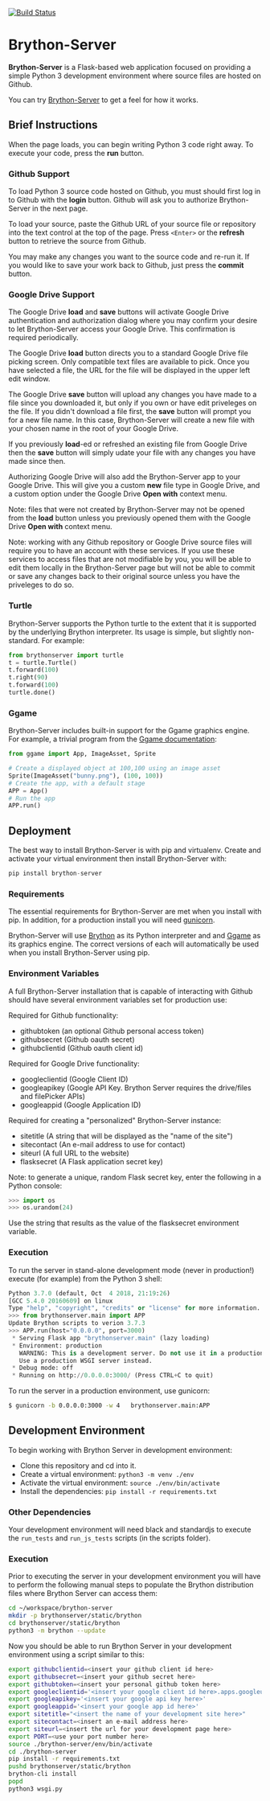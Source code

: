 [![Build Status](https://travis-ci.org/BrythonServer/brython-server.svg?branch=master)](https://travis-ci.org/BrythonServer/brython-server)

# Brython-Server

**Brython-Server** is a Flask-based web application focused on providing a simple
Python 3 development environment where source files are hosted on Github.

You can try [Brython-Server](http://runpython.com)
to get a feel for how it works.

## Brief Instructions

When the page loads, you can begin writing Python 3 code right away. To 
execute your code, press the **run** button.

### Github Support
To load Python 3 source code hosted on Github, you must should first log in to
Github with the **login** button. Github will ask you to authorize Brython-Server
in the next page. 

To load your source, paste the Github URL of your source file or repository 
into the text control at the top of the page. Press `<Enter>` or the **refresh** 
button to retrieve the source from Github.

You may make any changes you want to the source code and re-run it. If you would
like to save your work back to Github, just press the **commit** button.

### Google Drive Support
The Google Drive **load** and **save** buttons will activate Google Drive 
authentication and authorization dialog where you may confirm your desire to let
Brython-Server access your Google Drive. This confirmation is required periodically.

The Google Drive **load** button directs you to a standard Google Drive file picking
screen. Only compatible text files are available to pick. Once you have selected a file,
the URL for the file will be displayed in the upper left edit window.

The Google Drive **save** button will upload any changes you have made to a file since
you downloaded it, but only if you own or have edit priveleges on the file. If you didn't
download a file first, the **save** button will prompt you for a new file name. 
In this case, Brython-Server will create a new file with your chosen name in the root
of your Google Drive.

If you previously **load**-ed or refreshed an existing file from Google Drive then the
**save** button will simply udate your file with any changes you have made since then.

Authorizing Google Drive will also add the Brython-Server app to your Google Drive.
This will give you a custom **new** file type in Google Drive, and a custom option
under the Google Drive **Open with** context menu.

Note: files that were not created by Brython-Server may not be opened from the **load**
button unless you previously opened them with the Google Drive **Open with** context
menu.

Note: working with any Github repository or Google Drive source files will require you
to have an account with these services. If you use these services to access files
that are not modifiable by you, you will be able to edit them locally in the
Brython-Server page but will not be able to commit or save any changes back to their
original source unless you have the priveleges to do so.

### Turtle

Brython-Server supports the Python turtle to the extent that it is supported by
the underlying Brython interpreter. Its usage is simple, but slightly non-standard.
For example:

```python
from brythonserver import turtle
t = turtle.Turtle()
t.forward(100)
t.right(90)
t.forward(100)
turtle.done()
```

### Ggame

Brython-Server includes built-in support for the Ggame graphics engine. For example,
a trivial program from the 
[Ggame documentation](https://ggame.readthedocs.io/en/latest/introduction.html):

```python
from ggame import App, ImageAsset, Sprite

# Create a displayed object at 100,100 using an image asset
Sprite(ImageAsset("bunny.png"), (100, 100))
# Create the app, with a default stage
APP = App()
# Run the app
APP.run()
```

## Deployment

The best way to install Brython-Server is with pip and virtualenv. Create and 
activate your virtual environment then install Brython-Server with:


```python
pip install brython-server
```

### Requirements

The essential requirements for Brython-Server are met when you install with pip.
In addition, for a production install you will need 
[gunicorn](http://docs.gunicorn.org/en/stable/install.html).

Brython-Server will use [Brython](https://github.com/brython-dev/brython) as
its Python interpreter and and [Ggame](https://github.com/BrythonServer/ggame) 
as its graphics engine. The correct versions of each will automatically be used
when you install Brython-Server using pip.

### Environment Variables

A full Brython-Server installation that is capable of interacting with Github
should have several environment variables set for production use:

Required for Github functionality:
* githubtoken  (an optional Github personal access token)
* githubsecret (Github oauth secret)
* githubclientid (Github oauth client id)

Required for Google Drive functionality:
* googleclientid (Google Client ID)
* googleapikey (Google API Key. Brython Server requires the drive/files 
  and filePicker APIs)
* googleappid (Google Application ID)

Required for creating a "personalized" Brython-Server instance:
* sitetitle (A string that will be displayed as the "name of the site")
* sitecontact (An e-mail address to use for contact)
* siteurl (A full URL to the website)
* flasksecret (A Flask application secret key)

Note: to generate a unique, random Flask secret key, enter the following in
a Python console:


```python
>>> import os
>>> os.urandom(24)
```

Use the string that results as the value of the flasksecret environment 
variable.

### Execution

To run the server in stand-alone development mode (never in production!) 
execute (for example) from the Python 3 shell:

```python
Python 3.7.0 (default, Oct  4 2018, 21:19:26)
[GCC 5.4.0 20160609] on linux
Type "help", "copyright", "credits" or "license" for more information.
>>> from brythonserver.main import APP
Update Brython scripts to verion 3.7.3
>>> APP.run(host="0.0.0.0", port=3000)
 * Serving Flask app "brythonserver.main" (lazy loading)
 * Environment: production
   WARNING: This is a development server. Do not use it in a production deployment.
   Use a production WSGI server instead.
 * Debug mode: off
 * Running on http://0.0.0.0:3000/ (Press CTRL+C to quit)
 ```
 
To run the server in a production environment, use gunicorn:

```bash
$ gunicorn -b 0.0.0.0:3000 -w 4   brythonserver.main:APP
```
## Development Environment

To begin working with Brython Server in development environment:

* Clone this repository and cd into it.
* Create a virtual environment: `python3 -m venv ./env`
* Activate the virtual environment: `source ./env/bin/activate`
* Install the dependencies: `pip install -r requirements.txt`

### Other Dependencies

Your development environment will need black and standardjs to 
execute the `run_tests` and `run_js_tests` scripts (in the scripts folder).

### Execution

Prior to executing the server in your development environment you will have to 
perform the following manual steps to populate the Brython distribution files
where Brython Server can access them:

```bash
cd ~/workspace/brython-server
mkdir -p brythonserver/static/brython
cd brythonserver/static/brython
python3 -m brython --update

```

Now you should be able to run Brython Server in your development environment 
using a script similar to this:

```bash
export githubclientid=<insert your github client id here>
export githubsecret=<insert your github secret here>
export githubtoken=<insert your personal github token here>
export googleclientid='<insert your google client id here>.apps.googleusercontent.com'
export googleapikey='<insert your google api key here>'
export googleappid='<insert your google app id here>'
export sitetitle="<insert the name of your development site here>"
export sitecontact=<insert an e-mail address here>
export siteurl=<insert the url for your development page here>
export PORT=<use your port number here>
source ./brython-server/env/bin/activate
cd ./brython-server
pip install -r requirements.txt
pushd brythonserver/static/brython
brython-cli install
popd
python3 wsgi.py
```



